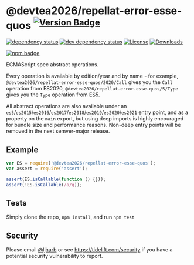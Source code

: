 # @devtea2026/repellat-error-esse-quos <sup>[![Version Badge][npm-version-svg]][package-url]</sup>

[![dependency status][deps-svg]][deps-url]
[![dev dependency status][dev-deps-svg]][dev-deps-url]
[![License][license-image]][license-url]
[![Downloads][downloads-image]][downloads-url]

[![npm badge][npm-badge-png]][package-url]

ECMAScript spec abstract operations.

Every operation is available by edition/year and by name - for example, `@devtea2026/repellat-error-esse-quos/2020/Call` gives you the `Call` operation from ES2020, `@devtea2026/repellat-error-esse-quos/5/Type` gives you the `Type` operation from ES5.

All abstract operations are also available under an `es5`/`es2015`/`es2016`/`es2017`/`es2018`/`es2019`/`es2020`/`es2021` entry point, and as a property on the `main` export, but using deep imports is highly encouraged for bundle size and performance reasons. Non-deep entry points will be removed in the next semver-major release.

## Example

```js
var ES = require('@devtea2026/repellat-error-esse-quos');
var assert = require('assert');

assert(ES.isCallable(function () {}));
assert(!ES.isCallable(/a/g));
```

## Tests
Simply clone the repo, `npm install`, and run `npm test`

## Security

Please email [@ljharb](https://github.com/ljharb) or see https://tidelift.com/security if you have a potential security vulnerability to report.

[package-url]: https://npmjs.org/package/@devtea2026/repellat-error-esse-quos
[npm-version-svg]: https://versionbadg.es/ljharb/@devtea2026/repellat-error-esse-quos.svg
[deps-svg]: https://david-dm.org/ljharb/@devtea2026/repellat-error-esse-quos.svg
[deps-url]: https://david-dm.org/ljharb/@devtea2026/repellat-error-esse-quos
[dev-deps-svg]: https://david-dm.org/ljharb/@devtea2026/repellat-error-esse-quos/dev-status.svg
[dev-deps-url]: https://david-dm.org/ljharb/@devtea2026/repellat-error-esse-quos#info=devDependencies
[npm-badge-png]: https://nodei.co/npm/@devtea2026/repellat-error-esse-quos.png?downloads=true&stars=true
[license-image]: https://img.shields.io/npm/l/@devtea2026/repellat-error-esse-quos.svg
[license-url]: LICENSE
[downloads-image]: https://img.shields.io/npm/dm/@devtea2026/repellat-error-esse-quos.svg
[downloads-url]: https://npm-stat.com/charts.html?package=@devtea2026/repellat-error-esse-quos
